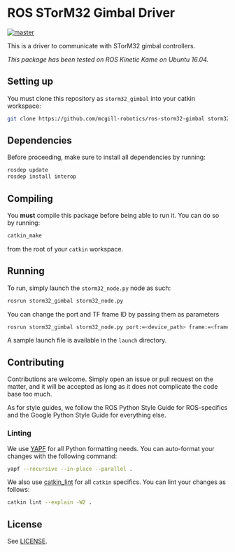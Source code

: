 # ROS STorM32 Gimbal Driver

[master]: https://dev.mcgillrobotics.com/buildStatus/icon?job=ros-storm32-gimbal/master
[master url]: https://dev.mcgillrobotics.com/blue/organizations/jenkins/ros-storm32-gimbal/activity
[![master]][master url]

This is a driver to communicate with STorM32 gimbal controllers.

*This package has been tested on ROS Kinetic Kame on Ubuntu 16.04.*

## Setting up

You must clone this repository as `storm32_gimbal` into your catkin workspace:

```bash
git clone https://github.com/mcgill-robotics/ros-storm32-gimbal storm32_gimbal
```

## Dependencies

Before proceeding, make sure to install all dependencies by running:

```bash
rosdep update
rosdep install interop
```

## Compiling

You **must** compile this package before being able to run it. You can do so
by running:

```bash
catkin_make
```

from the root of your `catkin` workspace.

## Running

To run, simply launch the `storm32_node.py` node as such:

```bash
rosrun storm32_gimbal storm32_node.py
```

You can change the port and TF frame ID by passing them as parameters

```bash
rosrun storm32_gimbal storm32_node.py port:=<device_path> frame:=<frame_name>
```

A sample launch file is available in the `launch` directory.

## Contributing

Contributions are welcome. Simply open an issue or pull request on the matter,
and it will be accepted as long as it does not complicate the code base too
much.

As for style guides, we follow the ROS Python Style Guide for ROS-specifics and
the Google Python Style Guide for everything else.

### Linting

We use [YAPF](https://github.com/google/yapf) for all Python formatting needs.
You can auto-format your changes with the following command:

```bash
yapf --recursive --in-place --parallel .
```

We also use [catkin_lint](https://github.com/fkie/catkin_lint) for all `catkin`
specifics. You can lint your changes as follows:

```bash
catkin lint --explain -W2 .
```

## License

See [LICENSE](LICENSE).
